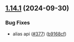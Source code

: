 ## [1.14.1](https://github.com/rudderlabs/rudder-sdk-react-native/compare/rudder-sdk-react-native@1.14.0...rudder-sdk-react-native@1.14.1) (2024-09-30)

### Bug Fixes

- alias api ([#377](https://github.com/rudderlabs/rudder-sdk-react-native/issues/377)) ([b9168cf](https://github.com/rudderlabs/rudder-sdk-react-native/commit/b9168cfe1bcdfdf696b0f7c534f0841b15050a19))
